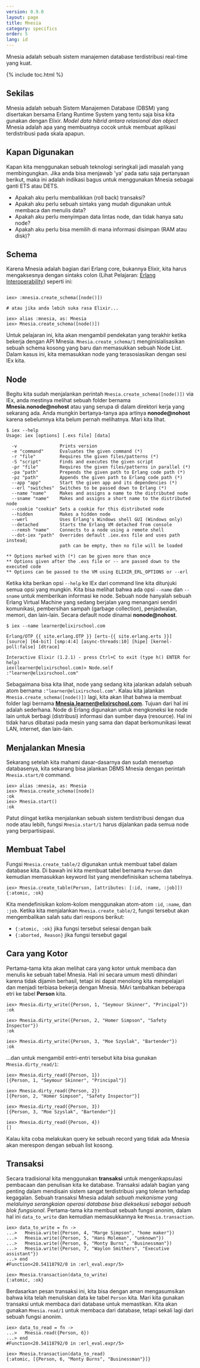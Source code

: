 ```yaml
---
version: 0.9.0
layout: page
title: Mnesia
category: specifics
order: 5
lang: id
---
```


Mnesia adalah sebuah sistem manajemen database terdistribusi real-time yang kuat.


{% include toc.html %}

## Sekilas

Mnesia adalah sebuah Sistem Manajemen Database (DBSM) yang disertakan bersama Erlang Runtime System yang tentu saja bisa kita gunakan dengan Elixir. *Model data hibrid antara relasional  dan object* Mnesia adalah apa yang membuatnya cocok untuk membuat aplikasi terdistribusi pada skala apapun.

## Kapan Digunakan

Kapan kita menggunakan sebuah teknologi seringkali jadi masalah yang membingungkan.  Jika anda bisa menjawab 'ya' pada satu saja pertanyaan berikut, maka ini adalah indikasi bagus untuk menggunakan Mnesia sebagai ganti ETS atau DETS.

  - Apakah aku perlu membalikkan (roll back) transaksi?
  - Apakah aku perlu sebuah sintaks yang mudah digunakan untuk membaca dan menulis data?
  - Apakah aku perlu menyimpan data lintas node, dan tidak hanya satu node?
  - Apakah aku perlu bisa memilih di mana informasi disimpan (RAM atau disk)?

## Schema

Karena Mnesia adalah bagian dari Erlang core, bukannya Elixir, kita harus mengaksesnya dengan sintaks colon (Lihat Pelajaran: [Erlang Interoperability](../../advanced/erlang/)) seperti ini:

```shell

iex> :mnesia.create_schema([node()])

# atau jika anda lebih suka rasa Elixir...

iex> alias :mnesia, as: Mnesia
iex> Mnesia.create_schema([node()])
```

Untuk pelajaran ini, kita akan mengambil pendekatan yang terakhir ketika bekerja dengan API Mnesia. `Mnesia.create_schema/1` menginisialisasikan sebuah schema kosong yang baru dan memasukkan sebuah Node List. Dalam kasus ini, kita memasukkan node yang terasosiasikan dengan sesi IEx kita.

## Node

Begitu kita sudah menjalankan perintah `Mnesia.create_schema([node()])` via IEx, anda mestinya melihat sebuah folder bernama **Mnesia.nonode@nohost** atau yang serupa di dalam direktori kerja yang sekarang ada.  Anda mungkin bertanya-tanya apa artinya **nonode@nohost** karena sebelumnya kita belum pernah melihatnya. Mari kita lihat. 

```shell
$ iex --help
Usage: iex [options] [.exs file] [data]

  -v                Prints version
  -e "command"      Evaluates the given command (*)
  -r "file"         Requires the given files/patterns (*)
  -S "script"       Finds and executes the given script
  -pr "file"        Requires the given files/patterns in parallel (*)
  -pa "path"        Prepends the given path to Erlang code path (*)
  -pz "path"        Appends the given path to Erlang code path (*)
  --app "app"       Start the given app and its dependencies (*)
  --erl "switches"  Switches to be passed down to Erlang (*)
  --name "name"     Makes and assigns a name to the distributed node
  --sname "name"    Makes and assigns a short name to the distributed node
  --cookie "cookie" Sets a cookie for this distributed node
  --hidden          Makes a hidden node
  --werl            Uses Erlang's Windows shell GUI (Windows only)
  --detached        Starts the Erlang VM detached from console
  --remsh "name"    Connects to a node using a remote shell
  --dot-iex "path"  Overrides default .iex.exs file and uses path instead;
                    path can be empty, then no file will be loaded

** Options marked with (*) can be given more than once
** Options given after the .exs file or -- are passed down to the executed code
** Options can be passed to the VM using ELIXIR_ERL_OPTIONS or --erl
```

Ketika kita berikan opsi `--help` ke IEx dari command line kita ditunjuki semua opsi yang mungkin. Kita bisa melihat bahwa ada opsi `--name` dan `--sname` untuk memberikan informasi ke node. Sebuah node hanyalah sebuah Erlang Virtual Machine yang sedang berjalan yang menangani sendiri komunikasi, pembersihan sampah (garbage collection), penjadwalan, memori, dan lain-lain. Secara default node dinamai **nonode@nohost**.

```shell
$ iex --name learner@elixirschool.com

Erlang/OTP {{ site.erlang.OTP }} [erts-{{ site.erlang.erts }}] [source] [64-bit] [smp:4:4] [async-threads:10] [hipe] [kernel-poll:false] [dtrace]

Interactive Elixir (1.2.1) - press Ctrl+C to exit (type h() ENTER for help)
iex(learner@elixirschool.com)> Node.self
:"learner@elixirschool.com"
```

Sebagaimana bisa kita lihat, node yang sedang kita jalankan adalah sebuah atom bernama `:"learner@elixirschool.com"`. Kalau kita jalankan `Mnesia.create_schema([node()])` lagi, kita akan lihat bahwa ia membuat folder lagi bernama **Mnesia.learner@elixirschool.com**. Tujuan dari hal ini adalah sederhana. Node di Erlang digunakan untuk mengkoneksi ke node lain untuk berbagi (distribusi) informasi dan sumber daya (resource). Hal ini tidak harus dibatasi pada mesin yang sama dan dapat berkomunikasi lewat LAN, internet, dan lain-lain.

## Menjalankan Mnesia

Sekarang setelah kita mahami dasar-dasarnya dan sudah mensetup databasenya, kita sekarang bisa jalankan DBMS Mnesia dengan perintah ```Mnesia.start/0``` command.

```shell
iex> alias :mnesia, as: Mnesia
iex> Mnesia.create_schema([node])
:ok
iex> Mnesia.start()
:ok
```

Patut diingat ketika menjalankan sebuah sistem terdistribusi dengan dua node atau lebih, fungsi `Mnesia.start/1` harus dijalankan pada semua node yang berpartisipasi.

## Membuat Tabel

Fungsi `Mnesia.create_table/2` digunakan untuk membuat tabel dalam database kita. Di bawah ini kita membuat tabel bernama `Person` dan kemudian memasukkan keyword list yang mendefinisikan schema tabelnya.

```shell
iex> Mnesia.create_table(Person, [attributes: [:id, :name, :job]])
{:atomic, :ok}
```

Kita mendefinisikan kolom-kolom menggunakan atom-atom `:id`, `:name`, dan `:job`. Ketika kita menjalankan `Mnesia.create_table/2`, fungsi tersebut akan mengembalikan salah satu dari respons berikut:

 - `{:atomic, :ok}` jika fungsi tersebut selesai dengan baik
 - `{:aborted, Reason}` jika fungsi tersebut gagal

## Cara yang Kotor

Pertama-tama kita akan melihat cara yang kotor untuk membaca dan menulis ke sebuah tabel Mnesia.  Hali ini secara umum mesti dihindari karena tidak dijamin berhasil, tetapi ini dapat menolong kita mempelajari dan menjadi terbiasa bekerja dengan Mnesia. MAri tambahkan beberapa etri ke tabel **Person** kita.

```shell
iex> Mnesia.dirty_write({Person, 1, "Seymour Skinner", "Principal"})
:ok

iex> Mnesia.dirty_write({Person, 2, "Homer Simpson", "Safety Inspector"})
:ok

iex> Mnesia.dirty_write({Person, 3, "Moe Szyslak", "Bartender"})
:ok
```

...dan untuk mengambil entri-entri tersebut kita bisa gunakan `Mnesia.dirty_read/1`:

```shell
iex> Mnesia.dirty_read({Person, 1})
[{Person, 1, "Seymour Skinner", "Principal"}]

iex> Mnesia.dirty_read({Person, 2})
[{Person, 2, "Homer Simpson", "Safety Inspector"}]

iex> Mnesia.dirty_read({Person, 3})
[{Person, 3, "Moe Szyslak", "Bartender"}]

iex> Mnesia.dirty_read({Person, 4})
[]
```

Kalau kita coba melakukan query ke sebuah record yang tidak ada Mnesia akan merespon dengan sebuah list kosong.

## Transaksi

Secara tradisional kita menggunakan **transaksi** untuk mengenkapsulasi pembacaan dan penulisan kita ke database. Transaksi adalah bagian yang penting dalam mendisain sistem sangat terdistribusi yang toleran terhadap kegagalan. Sebuah transaksi Mnesia adalah *sebuah mekanisme yang melaluinya serangkaian operasi database bisa dieksekusi sebagai sebuah blok fungsional*. Pertama-tama kita membuat sebuah fungsi anonim, dalam hal ini `data_to_write` dan kemudian memasukkannya ke `Mnesia.transaction`.

```shell
iex> data_to_write = fn ->
...>   Mnesia.write({Person, 4, "Marge Simpson", "home maker"})
...>   Mnesia.write({Person, 5, "Hans Moleman", "unknown"})
...>   Mnesia.write({Person, 6, "Monty Burns", "Businessman"})
...>   Mnesia.write({Person, 7, "Waylon Smithers", "Executive assistant"})
...> end
#Function<20.54118792/0 in :erl_eval.expr/5>

iex> Mnesia.transaction(data_to_write)
{:atomic, :ok}
```
Berdasarkan pesan transaksi ini, kita bisa dengan aman mengasumsikan bahwa kita telah menuliskan data ke tabel `Person` kita.  Mari kita gunakan transaksi untuk membaca dari database untuk memastikan. Kita akan gunakan `Mnesia.read/1` untuk membaca dari database, tetapi sekali lagi dari sebuah fungsi anonim.

```shell
iex> data_to_read = fn ->
...>   Mnesia.read({Person, 6})
...> end
#Function<20.54118792/0 in :erl_eval.expr/5>

iex> Mnesia.transaction(data_to_read)
{:atomic, [{Person, 6, "Monty Burns", "Businessman"}]}
```
